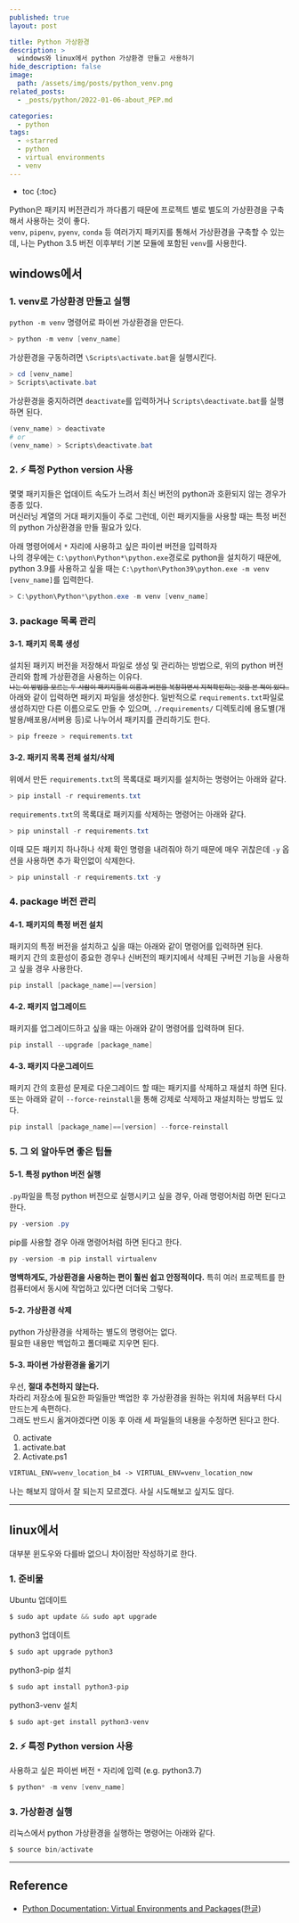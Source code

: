 ```yaml
---
published: true
layout: post

title: Python 가상환경
description: >
  windows와 linux에서 python 가상환경 만들고 사용하기
hide_description: false
image: 
  path: /assets/img/posts/python_venv.png
related_posts:
  - _posts/python/2022-01-06-about_PEP.md

categories:
  - python
tags:
  - ⭐starred
  - python
  - virtual environments
  - venv
---
```

* toc
{:toc}

Python은 패키지 버전관리가 까다롭기 때문에 프로젝트 별로 별도의 가상환경을 구축해서 사용하는 것이 좋다.  
`venv`, `pipenv`, `pyenv`, `conda` 등 여러가지 패키지를 통해서 가상환경을 구축할 수 있는데, 나는 Python 3.5 버전 이후부터 기본 모듈에 포함된 `venv`를 사용한다.  

## windows에서

### 1. venv로 가상환경 만들고 실행

`python -m venv` 명령어로 파이썬 가상환경을 만든다.

```powershell
> python -m venv [venv_name]
```

가상환경을 구동하려면 `\Scripts\activate.bat`을 실행시킨다.

```powershell
> cd [venv_name]
> Scripts\activate.bat
```

가상환경을 중지하려면 `deactivate`를 입력하거나 `Scripts\deactivate.bat`를 실행하면 된다.

```powershell
(venv_name) > deactivate
# or
(venv_name) > Scripts\deactivate.bat
```

### 2. ⚡ 특정 Python version 사용

몇몇 패키지들은 업데이트 속도가 느려서 최신 버전의 python과 호환되지 않는 경우가 종종 있다.  
머신러닝 계열의 거대 패키지들이 주로 그런데, 이런 패키지들을 사용할 때는 특정 버전의 python 가상환경을 만들 필요가 있다.  

아래 명령어에서 `*` 자리에 사용하고 싶은 파이썬 버전을 입력하자  
나의 경우에는 `C:\python\Python*\python.exe`경로로 python을 설치하기 때문에, python 3.9를 사용하고 싶을 때는 `C:\python\Python39\python.exe -m venv [venv_name]`를 입력한다.

```powershell
> C:\python\Python*\python.exe -m venv [venv_name]
```

### 3. package 목록 관리

#### 3-1. 패키지 목록 생성

설치된 패키지 버전을 저장해서 파일로 생성 및 관리하는 방법으로, 위의 python 버전 관리와 함께 가상환경을 사용하는 이유다.  
<sub>~~나는 이 방법을 모르는 두 사람이 패키지들의 이름과 버전을 복창하면서 지적확인하는 것을 본 적이 있다..~~</sub>  
아래와 같이 입력하면 패키지 파일을 생성한다. 일반적으로 `requirements.txt`파일로 생성하지만 다른 이름으로도 만들 수 있으며, `./requirements/` 디렉토리에 용도별(개발용/배포용/서버용 등)로 나누어서 패키지를 관리하기도 한다.  

```powershell
> pip freeze > requirements.txt
```

#### 3-2. 패키지 목록 전체 설치/삭제

위에서 만든 `requirements.txt`의 목록대로 패키지를 설치하는 명령어는 아래와 같다.

```powershell
> pip install -r requirements.txt
```

`requirements.txt`의 목록대로 패키지를 삭제하는 명령어는 아래와 같다.

```powershell
> pip uninstall -r requirements.txt
```

이때 모든 패키지 하나하나 삭제 확인 명령을 내려줘야 하기 때문에 매우 귀찮은데 `-y` 옵션을 사용하면 추가 확인없이 삭제한다.

```powershell
> pip uninstall -r requirements.txt -y
```

### 4. package 버전 관리

#### 4-1. 패키지의 특정 버전 설치

패키지의 특정 버전을 설치하고 싶을 때는 아래와 같이 명령어를 입력하면 된다.  
패키지 간의 호환성이 중요한 경우나 신버전의 패키지에서 삭제된 구버전 기능을 사용하고 싶을 경우 사용한다.

```powershell
pip install [package_name]==[version]
```

#### 4-2. 패키지 업그레이드

패키지를 업그레이드하고 싶을 때는 아래와 같이 명령어를 입력하며 된다.

```powershell
pip install --upgrade [package_name]
```

#### 4-3. 패키지 다운그레이드

패키지 간의 호환성 문제로 다운그레이드 할 때는 패키지를 삭제하고 재설치 하면 된다.  
또는 아래와 같이 `--force-reinstall`을 통해 강제로 삭제하고 재설치하는 방법도 있다.  

```powershell
pip install [package_name]==[version] --force-reinstall
```

### 5. 그 외 알아두면 좋은 팁들

#### 5-1. 특정 python 버전 실행

`.py`파일을 특정 python 버전으로 실행시키고 싶을 경우, 아래 명령어처럼 하면 된다고 한다.

```powershell
py -version .py
```

pip를 사용할 경우 아래 명령어처럼 하면 된다고 한다.

```powershell
py -version -m pip install virtualenv
```

**명백하게도, 가상환경을 사용하는 편이 훨씬 쉽고 안정적이다.** 특히 여러 프로젝트를 한 컴퓨터에서 동시에 작업하고 있다면 더더욱 그렇다.  

#### 5-2. 가상환경 삭제

python 가상환경을 삭제하는 별도의 명령어는 없다.  
필요한 내용만 백업하고 폴더째로 지우면 된다.  

#### 5-3. 파이썬 가상환경을 옮기기

우선, **절대 추천하지 않는다.**  
차라리 저장소에 필요한 파일들만 백업한 후 가상환경을 원하는 위치에 처음부터 다시 만드는게 속편하다.  
그래도 반드시 옮겨야겠다면 이동 후 아래 세 파일들의 내용을 수정하면 된다고 한다.

0. activate
0. activate.bat
0. Activate.ps1

```markdown
VIRTUAL_ENV=venv_location_b4 -> VIRTUAL_ENV=venv_location_now
```
나는 해보지 않아서 잘 되는지 모르겠다. 사실 시도해보고 싶지도 않다.  

---

## linux에서

대부분 윈도우와 다를바 없으니 차이점만 작성하기로 한다.  

### 1. 준비물

Ubuntu 업데이트

```powershell
$ sudo apt update && sudo apt upgrade
```

python3 업데이트

```powershell
$ sudo apt upgrade python3
```

python3-pip 설치

```powershell
$ sudo apt install python3-pip
```

python3-venv 설치

```powershell
$ sudo apt-get install python3-venv
```

### 2. ⚡ 특정 Python version 사용

사용하고 싶은 파이썬 버전 `*` 자리에 입력 (e.g. python3.7)

```powershell
$ python* -m venv [venv_name]
```

### 3. 가상환경 실행

리눅스에서 python 가상환경을 실행하는 명령어는 아래와 같다.

```powershell
$ source bin/activate
```

---
## Reference
- [Python Documentation: Virtual Environments and Packages](https://docs.python.org/3/tutorial/venv.html)([한글](https://docs.python.org/ko/3/tutorial/venv.html))